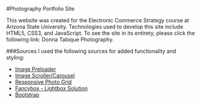 #Photography Portfolio Site

This website was created for the Electronic Commerce Strategy course at Arizona State University.
Technologies used to develop this site include HTML5, CSS3, and JavaScript.
To see the site in its entirety, please click the following link: Donna Tabique Photography.

###Sources
I used the following sources for added functionality and styling:

* [Image Preloader](https://css-tricks.com/snippets/jquery/image-preloader/)
* [Image Scroller/Carousel](http://www.dwuser.com/education/content/creating-a-jquery-image-scroller/)
* [Responsive Photo Grid](https://css-tricks.com/seamless-responsive-photo-grid/)
* [Fancybox - Lightbox Solution](http://fancybox.net/home)
* [Bootstrap](http://getbootstrap.com/)
